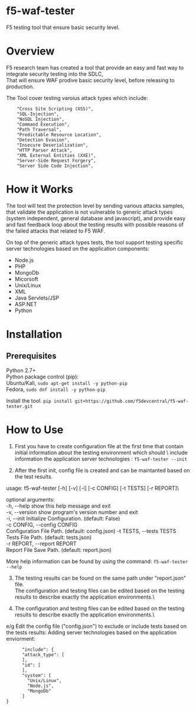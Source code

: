 # f5-waf-tester
F5 testing tool that ensure basic security level.

# Overview

F5 research team has created a tool that provide an easy and fast way to integrate security testing into the SDLC,\
That will ensure WAF prodive basic security level, before releasing to production.

The Tool cover testing varoius attack types which include:

        "Cross Site Scripting (XSS)",
        "SQL-Injection",
        "NoSQL Injection",
        "Command Execution",
        "Path Traversal",
        "Predictable Resource Location",
        "Detection Evasion",
        "Insecure Deserialization",
        "HTTP Parser Attack",
        "XML External Entities (XXE)",
        "Server-Side Request Forgery",
        "Server Side Code Injection",

# How it Works

The tool will test the protection level by sending various attacks samples, that validate the application is not vulnerable to generic attack types (system independent, general database and javascript), and provide easy and fast feedback loop about the testing results with possible reasons of the failed attacks that related to F5 WAF.

On top of the generic attack types tests, the tool support testing specific server technologies based on the application components:

- Node.js
- PHP
- MongoDb
- Micorsoft
- Unix/Linux
- XML
- Java Servlets/JSP
- ASP.NET
- Python

# Installation

## Prerequisites

Python 2.7+\
Python package control (pip):\
Ubuntu/Kali, ```sudo apt-get install -y python-pip```  
Fedora, ```sudo dnf install -y python-pip``` 

Install the tool. ```pip install git+https://github.com/f5devcentral/f5-waf-tester.git```  

# How to Use

1. First you have to create configuration file at the first time that contain initial information about the testing environment which should \ include information the application server technologies :  ```f5-waf-tester --init``` 

2. After the first init, config file is created and can be maintanted based on the test results.

usage: f5-waf-tester [-h] [-v] [-i] [-c CONFIG] [-t TESTS] [-r REPORT]\

optional arguments:\
  -h, --help            show this help message and exit\
  -v, --version         show program's version number and exit\
  -i, --init            Initialize Configuration. (default: False)\
  -c CONFIG, --config CONFIG\
                        Configuration File Path. (default: config.json)
  -t TESTS, --tests TESTS\
                        Tests File Path. (default: tests.json)\
  -r REPORT, --report REPORT\
                        Report File Save Path. (default: report.json)
                        

More help information can be found by using the command:  ```f5-waf-tester --help``` 

3. The testing results can be found on the same path under "report.json" file.\
The configuration and testing files can be edited based on the testing results to describe exactly the application environments.\

4. The configuration and testing files can be edited based on the testing results to describe exactly the application environments.\

e/g Edit the config file ("config.json") to exclude or include tests based on the tests results:
Adding server technologies based on the application enviorment:

```}
      "include": {
      "attack_type": [
      ], 
      "id": [
      ], 
      "system": [
        "Unix/Linux", 
        "Node.js", 
        "MongoDb"
      ]
}
```


 

